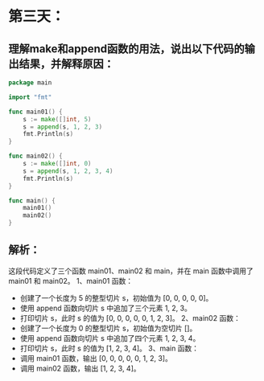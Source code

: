 # 第三天：

## 理解make和append函数的用法，说出以下代码的输出结果，并解释原因：

```go
package main

import "fmt"

func main01() {
	s := make([]int, 5)
	s = append(s, 1, 2, 3)
	fmt.Println(s)
}

func main02() {
	s := make([]int, 0)
	s = append(s, 1, 2, 3, 4)
	fmt.Println(s)
}

func main() {
	main01()
	main02()
}
```

## 解析：
这段代码定义了三个函数 main01、main02 和 main，并在 main 函数中调用了 main01 和 main02。
1、main01 函数：
- 创建了一个长度为 5 的整型切片 s，初始值为 [0, 0, 0, 0, 0]。
- 使用 append 函数向切片 s 中追加了三个元素 1, 2, 3。
- 打印切片 s，此时 s 的值为 [0, 0, 0, 0, 0, 1, 2, 3]。
2、main02 函数：
- 创建了一个长度为 0 的整型切片 s，初始值为空切片 []。
- 使用 append 函数向切片 s 中追加了四个元素 1, 2, 3, 4。
- 打印切片 s，此时 s 的值为 [1, 2, 3, 4]。
3、main 函数：
- 调用 main01 函数，输出 [0, 0, 0, 0, 0, 1, 2, 3]。
- 调用 main02 函数，输出 [1, 2, 3, 4]。

